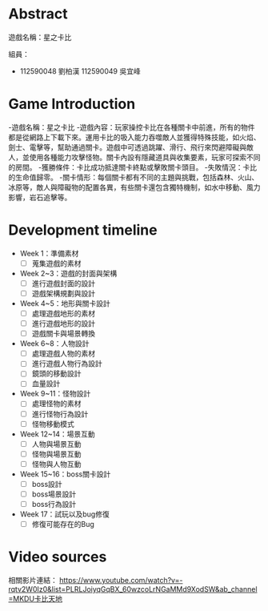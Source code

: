 # Abstract

遊戲名稱：星之卡比

組員：

- 112590048 劉柏漢 112590049 吳宜峰

# Game Introduction

-遊戲名稱：星之卡比
-遊戲內容：玩家操控卡比在各種關卡中前進，所有的物件都是從網路上下載下來。運用卡比的吸入能力吞噬敵人並獲得特殊技能，如火焰、劍士、電擊等，幫助通過關卡。遊戲中可透過跳躍、滑行、飛行來閃避障礙與敵人，並使用各種能力攻擊怪物。關卡內設有隱藏道具與收集要素，玩家可探索不同的房間。
-獲勝條件：卡比成功抵達關卡終點或擊敗關卡頭目。
-失敗情況：卡比的生命值歸零。
-關卡情形：每個關卡都有不同的主題與挑戰，包括森林、火山、冰原等，敵人與障礙物的配置各異，有些關卡還包含獨特機制，如水中移動、風力影響，岩石追擊等。

# Development timeline

- Week 1：準備素材
  - [ ] 蒐集遊戲的素材
- Week 2~3：遊戲的封面與架構
  - [ ] 進行遊戲封面的設計
  - [ ] 遊戲架構規劃與設計
- Week 4~5：地形與關卡設計
  - [ ] 處理遊戲地形的素材
  - [ ] 進行遊戲地形的設計
  - [ ] 遊戲關卡與場景轉換
- Week 6~8：人物設計
  - [ ] 處理遊戲人物的素材
  - [ ] 進行遊戲人物行為設計
  - [ ] 鏡頭的移動設計
  - [ ] 血量設計
- Week 9~11：怪物設計
  - [ ] 處理怪物的素材
  - [ ] 進行怪物行為設計
  - [ ] 怪物移動模式
- Week 12~14：場景互動
  - [ ] 人物與場景互動
  - [ ] 怪物與場景互動
  - [ ] 怪物與人物互動
- Week 15~16：boss關卡設計
  - [ ] boss設計
  - [ ] boss場景設計
  - [ ] boss行為設計
- Week 17：試玩以及bug修復
  - [ ] 修復可能存在的Bug

# Video sources

相關影片連結：
https://www.youtube.com/watch?v=-rqtv2W0Iz0&list=PLRLJoiyqGqBX_60wzcoLrNGaMMd9XodSW&ab_channel=MKDU卡比天地
